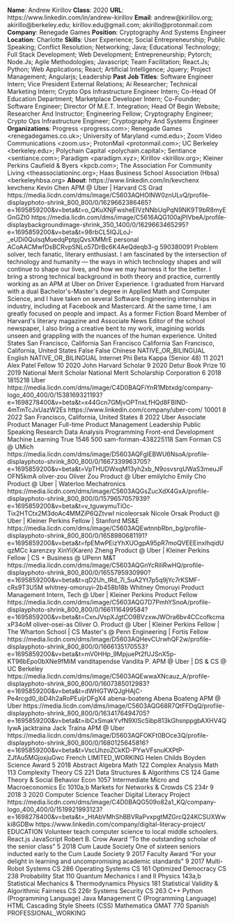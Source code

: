 **Name**: Andrew Kirillov
**Class**: 2020
**URL**: https://www\.linkedin\.com/in/andrew\-kirillov
**Email**: andrew@kirillov\.org; akirillo@berkeley\.edu; kirillov\.edu@gmail\.com; akirillo@protonmail\.com
**Company**: Renegade Games
**Position**: Cryptography And Systems Engineer
**Location**: Charlotte
**Skills**: User Experience; Social Entrepreneurship; Public Speaking; Conflict Resolution; Networking; Java; Educational Technology; Full Stack Development; Web Development; Entrepreneurship; Pytorch; Node\.Js; Agile Methodologies; Javascript; Team Facilitation; React\.Js; Python; Web Applications; React; Artificial Intelligence; Jquery; Project Management; Angularjs; Leadership
**Past Job Titles**: Software Engineer Intern; Vice President External Relations; Ai Researcher; Technical Marketing Intern; Crypto Ops Infrastructure Engineer Intern; Co\-Head Of Education Department; Marketplace Developer Intern; Co\-Founder; Software Engineer; Director Of M\.E\.T\. Integration; Head Of Begin Website; Researcher And Instructor; Engineering Fellow; Cryptography Engineer; Crypto Ops Infrastructure Engineer; Cryptography And Systems Engineer
**Organizations**: Progress <progress\.com>; Renegade Games <renegadegames\.co\.uk>; University of Maryland <umd\.edu>; Zoom Video Communications <zoom\.us>; ProtonMail <protonmail\.com>; UC Berkeley <berkeley\.edu>; Polychain Capital <polychain\.capital>; Sentiance <sentiance\.com>; Paradigm <paradigm\.xyz>; Kirillov <kirillov\.org>; Kleiner Perkins Caufield & Byers <kpcb\.com>; The Association For Community Living <theassociationinc\.org>; Haas Business School Association \(Hbsa\) <berkeleyhbsa\.org>
**About**: https://www\.linkedin\.com/in/kevchenx kevchenx Kevin Chen APM @ Uber | Harvard CS Grad https://media\.licdn\.com/dms/image/C5603AQHOlNW0znULvQ/profile\-displayphoto\-shrink\_800\_800/0/1629662386465?e=1695859200&v=beta&t=o\_QKuXNjFwsheElVzNNbUqPqN9NK9T9bR8myEGnGZt0 https://media\.licdn\.com/dms/image/C5616AQG100ajPIVbeA/profile\-displaybackgroundimage\-shrink\_350\_1400/0/1629663465295?e=1695859200&v=beta&t=98rbCL5IQJLoJ\-\_eUDi0QulsqMuedqPptpjQvsXMMrE personal ACoAACMwfDsBCRvpSNLo57DrBc6K4AeQdeqb3\-g 590380091 Problem solver, tech fanatic, literary enthusiast\. I am fascinated by the intersection of technology and humanity — the ways in which technology shapes and will continue to shape our lives, and how we may harness it for the better\.   I bring a strong technical background in both theory and practice, currently working as an APM at Uber on Driver Experience\. I graduated from Harvard with a dual Bachelor's\-Master's degree in Applied Math and Computer Science, and I have taken on several Software Engineering internships in industry, including at Facebook and Mastercard\.  At the same time, I am greatly focused on people and impact\. As a former Fiction Board Member of Harvard's literary magazine and Associate News Editor of the school newspaper, I also bring a creative bent to my work, imagining worlds unseen and grappling with the nuances of the human experience\. United States San Francisco, California San Francisco California San Francisco, California, United States False False Chinese NATIVE\_OR\_BILINGUAL English NATIVE\_OR\_BILINGUAL Internet Phi Beta Kappa \(Senior 48\) 11 2021 Alex Patel Fellow 10 2020 John Harvard Scholar 9 2020 Detur Book Prize 10 2019 National Merit Scholar National Merit Scholarship Corporation 6 2018 1815218 Uber https://media\.licdn\.com/dms/image/C4D0BAQFiYnR1Mbtxdg/company\-logo\_400\_400/0/1538169321193?e=1698278400&v=beta&t=x44Gcn7GMjvOPTnxLfHQd8FBIND\-4mTmTcJxUazW2Es https://www\.linkedin\.com/company/uber\-com/ 10001 8 2022 San Francisco, California, United States 8 2022 Uber Associate Product Manager Full\-time Product Management Leadership Public Speaking Research Data Analysis Programming Front\-end Development Machine Learning True 1546 500 sam\-forman\-438225118 Sam Forman CS @ UMich https://media\.licdn\.com/dms/image/D5603AQFgIEBWU6NsoA/profile\-displayphoto\-shrink\_800\_800/0/1667339963705?e=1695859200&v=beta&t=VpTHUDWxqM13yh2xb\_N9osvsrqUWaS3meuJFOFN5kmA oliver\-zou Oliver Zou Product @ Uber emilylcho Emily Cho Product @ Uber | Waterloo Mechatronics https://media\.licdn\.com/dms/image/C5603AQGsZucXdX4GxA/profile\-displayphoto\-shrink\_800\_800/0/1579657057939?e=1695859200&v=beta&t=v\_tguwymuTiOc\-Tix2HTCtx2M3doAc4MMZiP6QZtvwI nicoleorsak Nicole Orsak Product @ Uber | Kleiner Perkins Fellow | Stanford MS&E https://media\.licdn\.com/dms/image/C5603AQEwtnnbRbn\_bg/profile\-displayphoto\-shrink\_800\_800/0/1658980681191?e=1695859200&v=beta&t=fpEMwPEizYhXUOgpA95pR7moQVEEEinxIhqidUqzMCc karenzxy XinYi\(Karen\) Zheng Product @ Uber | Kleiner Perkins Fellow | CS \+ Business @ UPenn M&T https://media\.licdn\.com/dms/image/C5603AQGnYcRiliRwHQ/profile\-displayphoto\-shrink\_800\_800/0/1655795930990?e=1695859200&v=beta&t=qD2Uh\_IRd\_7i\_5uA2Yt7p5q9jYc7rKSMF\-cRs9T3U5M whitney\-omoruyi\-2b458b18b Whitney Omoruyi Product Management Intern, Tech @ Uber | Kleiner Perkins Product Fellow https://media\.licdn\.com/dms/image/C5603AQG7D7PmhYSnoA/profile\-displayphoto\-shrink\_800\_800/0/1661116499584?e=1695859200&v=beta&t=CxnJVspXJgtCO9BVzxwJWOra6bv4CCcofkcmaxP34oM oliver\-osei\-as Oliver O\. Product @ Uber | Kleiner Perkins Fellow | The Wharton School | CS Master's @ Penn Engineering | Fortis Fellow https://media\.licdn\.com/dms/image/D5603AQHevCUrwhQF2w/profile\-displayphoto\-shrink\_800\_800/0/1666135170553?e=1695859200&v=beta&t=mV0HHp\_9MpjuePt2fUJSnX5p\-KT96bEpo0bXNe9fMiM vanditapendse Vandita P\. APM @ Uber | DS & CS @ UC Berkeley https://media\.licdn\.com/dms/image/C5603AQEwwaXNcauz\_A/profile\-displayphoto\-shrink\_800\_800/0/1607385012983?e=1695859200&v=beta&t=dWHGTWQJgHAjC\-Pe4rcgd0\_ibD4h2aRoPEuijrDFgX4 abena\-boateng Abena Boateng APM @ Uber https://media\.licdn\.com/dms/image/C5603AQG68R7QtFFDqQ/profile\-displayphoto\-shrink\_800\_800/0/1634176494705?e=1695859200&v=beta&t=ibCxSmakYvfN9XlScSibp813kGhsnppgbAXHV4QIywA jacktraina Jack Traina APM @ Uber https://media\.licdn\.com/dms/image/D5603AQFOKFt0BOce3Q/profile\-displayphoto\-shrink\_800\_800/0/1680125645816?e=1695859200&v=beta&t=VscUhzoZCkKD\-PYwVFsnuKXPtP\-ZJfAu5MGjoxjuGwc French LIMITED\_WORKING Helen Childs Boyden Science Award 5 2018 Abstract Algebra Math 122 Complex Analysis Math 113 Complexity Theory CS 221 Data Structures & Algorithms CS 124 Game Theory & Social Behavior Econ 1057 Intermediate Micro and Macroeconomics Ec 1010a,b Markets for Networks & Crowds CS 234r 9 2018 3 2020 Computer Science Teacher Digital Literacy Project https://media\.licdn\.com/dms/image/C4D0BAQG509o82a1\_KQ/company\-logo\_400\_400/0/1519921993123?e=1698278400&v=beta&t=\_HtAbVMhShBBVRaPvxpgtMZGrcQ24KCSUXWwki8GDBw https://www\.linkedin\.com/company/digital\-literacy\-project/ EDUCATION Volunteer teach computer science to local middle schoolers\. React\.js JavaScript Robert B\. Crow Award “To the outstanding scholar of the senior class” 5 2018 Cum Laude Society One of sixteen seniors inducted early to the Cum Laude Society 9 2017 Faculty Award “For your delight in learning and uncompromising academic standards” 9 2017 Multi\-Robot Systems CS 286 Operating Systems CS 161 Optimized Democracy CS 238 Probability Stat 110 Quantum Mechanics I and II Physics 143a,b Statistical Mechanics & Thermodynamics Physics 181 Statistical Validity & Algorithmic Fairness CS 226r Systems Security CS 263 C\+\+ Python \(Programming Language\) Java Management C \(Programming Language\) HTML Cascading Style Sheets \(CSS\) Mathematica GMAT 770 Spanish PROFESSIONAL\_WORKING

